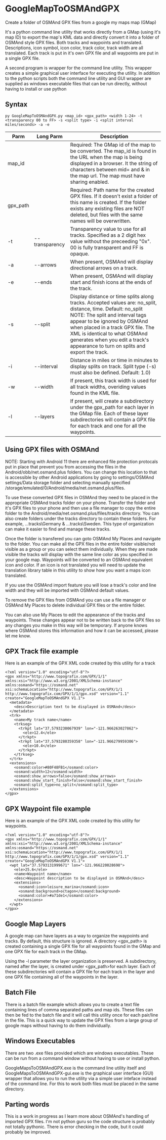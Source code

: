 # GoogleMapToOSMAndGPX
Create a folder of OSMAnd GPX files from a google my maps map (GMap)

It's a python command line utility that works directly from a GMap (using it's map ID) to export the map's KML data and directly convert it into a folder of OSMAnd style GPX files. Both tracks and waypoints and translated.   Descriptions, icon symbol, icon color, track color, track width are all translated. Each track is put in it's own GPX file and all waypoints are put in a single GPX file. 

A second program is wrapper for the command line utility. This wrapper creates a simple graphical user interface for executing the utility.  In addition to the python scripts both the command line utility and GUI wrapper are supplied as windows executable files that can be run directly, without having to install or use python
## Syntax
```
py GoogleMapToOSMAndGPX.py <map_id> <gpx_path> <width 1-24> -t <transparency 00 to FF> -s <split type> -i <split interval miles/seconds> -a -e
``` 
Parm | Long Parm | Description
--- | --- | ---
map_id | | Required: The GMap id of the map to be converted.  The map_id is found in the URL when the map is being displayed in a browser.  It the string of characters between mid= and & in the map url.  The map must have sharing enabled.
gpx_path | | Required: Path name for the created GPX files.  If it doesn't exist a folder of this name is created.  If the folder exists any existing files are NOT deleted, but files with the same names will be overwritten.
-t | --transparency | Transparency value to use for all tracks.  Specified as a 2 digit hex value without the preceeding "0x".  00 is fully transparent and FF is opaque.
-a | --arrows | When present, OSMAnd will display directional arrows on a track.
-e | --ends | When present, OSMAnd will display start and finish icons at the ends of the track.
-s | --split | Display distance or time splits along tracks. Accepted values are: no_split, distance, time.  Default: no_split NOTE: The split and interval tags appear to be ignored by OSMAnd when placed in a track GPX file. The XML is identical to what OSMAnd generates when you edit a track's appearance to turn on splits and export the track.
-i | --interval | Distance in miles or time in minutes to display splits on track.  Split type (-s) must also be defined. Default: 1.0)
-w | --width | If present, this track width is used for all track widths, overiding values found in the KML file.
-l | --layers | If present, will create a subdirectory under the gpx_path for each layer in the GMap file. Each of these layer subdirectories will contain a GPX file for each track and one for all the waypoints. 

## Using GPX files with OSMAnd
NOTE: Starting with Android 11 there are enhanced file protection protocals put in place that prevent you from accessing the files in the Android/obb/net.osmand.plus folders. You can change this location to that is accessible by other Android applications by going to settings/OSMAnd settings/Data storage folder and selecting manually specified /storage/emulated/0/Android/media/net.osmand.plus/files.

To use these converted GPX files in OSMAnd they need to be placed in the appropriate OSMAnd tracks folder on your phone. Transfer the folder and it's GPX files to your phone and then use a file manager to copy the entire folder to the Android/media/net.osmand.plus/files/tracks directory.  You can also create folders under the tracks directory to contain these folders. For example, ...tracks\Germany & ...tracks\Sweden.  This type of organization can make it easier to find and manage these tracks.

Once the folder is transfered you can goto OSMAnd My Places and navigate to the folder.  You can make all the GPX files in the entire folder visible/not visible as a group or you can select them individually.  When they are made visible the tracks will display with the same line color as you specified in your google map.  Waypoints will be converted to an OSMAnd equivalent icon and color.  If an icon is not translated you will need to update the translation library table in this utility to show how you want a maps icon translated.

If you use the OSMAnd import feature you will lose a track's color and line width and they will be imported with OSMAnd default values.

To remove the GPX files from OSMAnd you can use a file manager or OSMAnd My Places to delete individual GPX files or the entire folder.

You can also use My Places to edit the appearance of the tracks and waypoints. These changes appear not to be written back to the GPX files so any changes you make in this way will be temporary.  If anyone knows where OSMAnd stores this information and how it can be accessed, please let me know.

## GPX Track file example
Here is an example of the GPX XML code created by this utility for a track

```
<?xml version="1.0" encoding="utf-8"?>
<gpx xmlns="http://www.topografix.com/GPX/1/1" xmlns:xsi="http://www.w3.org/2001/XMLSchema-instance" xmlns:osmand="https://osmand.net" xsi:schemaLocation="http://www.topografix.com/GPX/1/1 http://www.topografix.com/GPX/1/1/gpx.xsd" version="1.1" creator="GoogleMapToOSMAndGPX V1.1">
  <metadata>
    <desc>Description text to be displayed in OSMAnd</desc>
  </metadata>
  <trk>
    <name>My track name</name>
    <trkseg>
      <trkpt lat="37.5793230067939" lon="-121.966263027862">
        <ele>12.4</ele>
      </trkpt>
      <trkpt lat="37.5793280359358" lon="-121.966279959306">
        <ele>10.4</ele>
      </trkpt>
    </trkseg>
  </trk>
  <extensions>
    <osmand:color>#80F48FB1</osmand:color>
    <osmand:width>12</osmand:width>
    <osmand:show_arrows>false</osmand:show_arrows>
    <osmand:show_start_finish>false</osmand:show_start_finish>
    <osmand:split_type>no_split</osmand:split_type>
  </extensions>
</gpx>
```

## GPX Waypoint file example
Here is an example of the GPX XML code created by this utility for waypoints.

```
<?xml version="1.0" encoding="utf-8"?>
<gpx xmlns="http://www.topografix.com/GPX/1/1" xmlns:xsi="http://www.w3.org/2001/XMLSchema-instance" xmlns:osmand="https://osmand.net" xsi:schemaLocation="http://www.topografix.com/GPX/1/1 http://www.topografix.com/GPX/1/1/gpx.xsd" version="1.1" creator="GoogleMapToOSMAndGPX V1.1">
  <wpt lat="37.5793131999671" lon="-121.966220028698">
    <ele>25.6</ele>
    <name>Waypoint name</name>
    <desc>Waypoint description to be displayed in OSMAnd</desc>
    <extensions>
      <osmand:icon>leisure_marina</osmand:icon>
      <osmand:background>octagon</osmand:background>
      <osmand:color>#a71de1</osmand:color>
    </extensions>
  </wpt>
</gpx>
```

## Google Map Layers
A google map can have layers as a way to organize the waypoints and tracks.  By default, this structure is ignored.  A directory <gpx_path> is created containing a single GPX file for all waypoints found in the GMap and one GPX file for each track in the GMap. 

Using the -l parameter the layer organization is preserved.  A subdirectory, named after the layer, is created under <gpx_path>for each layer.  Each of these subdirectories will contain a GPX file for each track in the layer and one GPX file containing all of the waypoints in the layer.

## Batch File
There is a batch file example which allows you to create a text file containing lines of comma separated paths and map ids. These files can then be fed to the batch file and it will call this utility once for each pair/line in the file.  This is a quick way to update the GPX files from a large group of google maps without having to do them individually.

## Windows Executables
There are two .exe files provided which are windows executables.  These can be run from a command window without having to use or install python.  

GoogleMapsToOSMAndGPX.exe is the command line utility itself and GoogleMapsToOSMAndGPX-gui.exe is the graphical user interface (GUI) wrapper that allows you to run the utility via a simple user inteface instead of the command line.  For this to work both files must be placed in the same directory.

## Parting words
This is a work in progress as I learn more about OSMAnd's handling of imported GPX files. I'm not python guru so the code structure is probably not totally pythonic. There is error checking in the code, but it could probably be improved.

